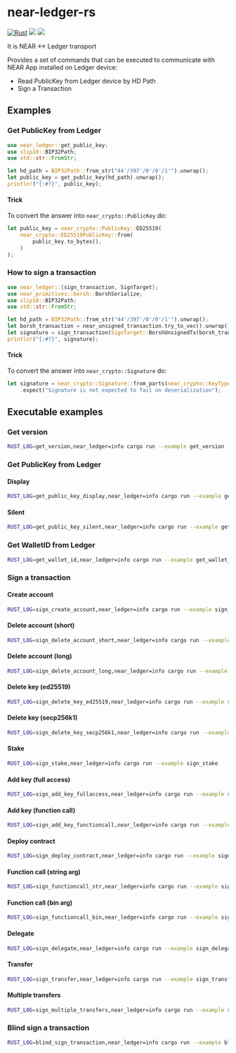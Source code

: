 # near-ledger-rs

[![Rust](https://github.com/khorolets/near-ledger-rs/actions/workflows/rust.yml/badge.svg?branch=main)](https://github.com/khorolets/near-ledger-rs/actions/workflows/rust.yml)
[![](http://meritbadge.herokuapp.com/near-ledger)](https://crates.io/crates/near-ledger)
[![]( https://docs.rs/near-ledger/badge.svg)]( https://docs.rs/near-ledger/)

It is NEAR <-> Ledger transport


Provides a set of commands that can be executed to communicate with NEAR App installed on Ledger device:

* Read PublicKey from Ledger device by HD Path
* Sign a Transaction


## Examples


### Get PublicKey from Ledger


```rust
use near_ledger::get_public_key;
use slip10::BIP32Path;
use std::str::FromStr;

let hd_path = BIP32Path::from_str("44'/397'/0'/0'/1'").unwrap();
let public_key = get_public_key(hd_path).unwrap();
println!("{:#?}", public_key);
```


#### Trick


To convert the answer into `near_crypto::PublicKey` do:

```rust
let public_key = near_crypto::PublicKey::ED25519(
    near_crypto::ED25519PublicKey::from(
        public_key.to_bytes(),
    )
);
```


### How to sign a transaction


```rust
use near_ledger::{sign_transaction, SignTarget};
use near_primitives::borsh::BorshSerialize;
use slip10::BIP32Path;
use std::str::FromStr;

let hd_path = BIP32Path::from_str("44'/397'/0'/0'/1'").unwrap();
let borsh_transaction = near_unsigned_transaction.try_to_vec().unwrap();
let signature = sign_transaction(SignTarget::BorshUnsignedTx(borsh_transaction), hd_path).unwrap();
println!("{:#?}", signature);
```


#### Trick

To convert the answer into `near_crypto::Signature` do:


```rust
let signature = near_crypto::Signature::from_parts(near_crypto::KeyType::ED25519, &signature)
    .expect("Signature is not expected to fail on deserialization");
```

## Executable examples

### Get version

```bash
RUST_LOG=get_version,near_ledger=info cargo run --example get_version
```

### Get PublicKey from Ledger

#### Display

```bash
RUST_LOG=get_public_key_display,near_ledger=info cargo run --example get_public_key_display
```
#### Silent

```bash
RUST_LOG=get_public_key_silent,near_ledger=info cargo run --example get_public_key_silent
```

### Get WalletID from Ledger

```bash
RUST_LOG=get_wallet_id,near_ledger=info cargo run --example get_wallet_id
```

### Sign a transaction

#### Create account

```bash
RUST_LOG=sign_create_account,near_ledger=info cargo run --example sign_create_account
```

#### Delete account (short)

```bash
RUST_LOG=sign_delete_account_short,near_ledger=info cargo run --example sign_delete_account_short
```

#### Delete account (long)

```bash
RUST_LOG=sign_delete_account_long,near_ledger=info cargo run --example sign_delete_account_long
```

#### Delete key (ed25519)

```bash
RUST_LOG=sign_delete_key_ed25519,near_ledger=info cargo run --example sign_delete_key_ed25519
```

#### Delete key (secp256k1)

```bash
RUST_LOG=sign_delete_key_secp256k1,near_ledger=info cargo run --example sign_delete_key_secp256k1
```

#### Stake

```bash
RUST_LOG=sign_stake,near_ledger=info cargo run --example sign_stake
```

#### Add key (full access)

```bash
RUST_LOG=sign_add_key_fullaccess,near_ledger=info cargo run --example sign_add_key_fullaccess
```

#### Add key (function call)

```bash
RUST_LOG=sign_add_key_functioncall,near_ledger=info cargo run --example sign_add_key_functioncall
```

#### Deploy contract

```bash
RUST_LOG=sign_deploy_contract,near_ledger=info cargo run --example sign_deploy_contract
```

#### Function call (string arg)

```bash
RUST_LOG=sign_functioncall_str,near_ledger=info cargo run --example sign_functioncall_str
```

#### Function call (bin arg)

```bash
RUST_LOG=sign_functioncall_bin,near_ledger=info cargo run --example sign_functioncall_bin
```

#### Delegate

```bash
RUST_LOG=sign_delegate,near_ledger=info cargo run --example sign_delegate
```

#### Transfer

```bash
RUST_LOG=sign_transfer,near_ledger=info cargo run --example sign_transfer
```

#### Multiple transfers

```bash
RUST_LOG=sign_multiple_transfers,near_ledger=info cargo run --example sign_multiple_transfers
```

### Blind sign a transaction

```bash
RUST_LOG=blind_sign_transaction,near_ledger=info cargo run --example blind_sign_transaction
```
